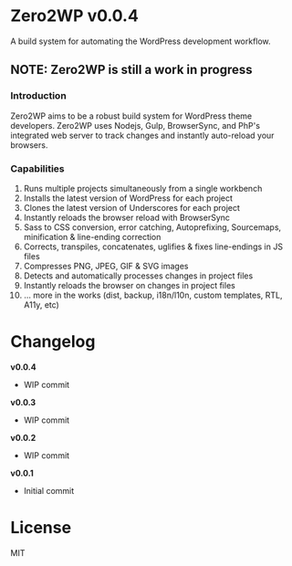 # Zero2WP v0.0.4
A build system for automating the WordPress development workflow.

## NOTE: Zero2WP is still a work in progress

### Introduction
Zero2WP aims to be a robust build system for WordPress theme developers. Zero2WP uses Nodejs, Gulp, BrowserSync, and PhP's integrated web server to track changes and instantly auto-reload your browsers. 

### Capabilities
1. Runs multiple projects simultaneously from a single workbench
2. Installs the latest version of WordPress for each project
3. Clones the latest version of Underscores for each project
4. Instantly reloads the browser reload with BrowserSync
5. Sass to CSS conversion, error catching, Autoprefixing, Sourcemaps, minification & line-ending correction
6. Corrects, transpiles, concatenates, uglifies & fixes line-endings in JS files
7. Compresses PNG, JPEG, GIF & SVG images
8. Detects and automatically processes changes in project files
9. Instantly reloads the browser on changes in project files
10. ... more in the works (dist, backup, i18n/l10n, custom templates, RTL, A11y, etc)

# Changelog

**v0.0.4**
- WIP commit

**v0.0.3**
- WIP commit

**v0.0.2**
- WIP commit

**v0.0.1**
- Initial commit

# License
MIT
